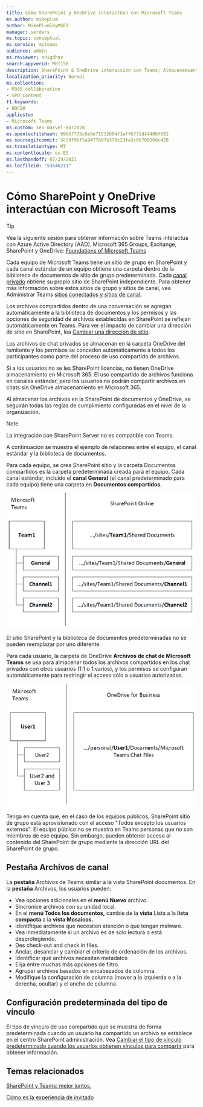 ```yaml
---
title: Cómo SharePoint y OneDrive interactúan con Microsoft Teams
ms.author: mikeplum
author: MikePlumleyMSFT
manager: serdars
ms.topic: conceptual
ms.service: msteams
audience: admin
ms.reviewer: snigdhav
search.appverid: MET150
description: SharePoint & OneDrive interacción con Teams; Almacenamiento privado de archivos de chat & interacción entre equipo, canal estándar, & biblioteca de documentos.
localization_priority: Normal
ms.collection:
- M365-collaboration
- SPO_Content
f1.keywords:
- NOCSH
appliesto:
- Microsoft Teams
ms.custom: seo-marvel-mar2020
ms.openlocfilehash: 99667735c6e0e71532084f3aff6771df4408f892
ms.sourcegitcommit: 5c59f9bf5a9477607b378c23fa3c8670930dc428
ms.translationtype: MT
ms.contentlocale: es-ES
ms.lasthandoff: 07/29/2021
ms.locfileid: "53646211"
---
```

# <a name="how-sharepoint-and-onedrive-interact-with-microsoft-teams"></a>Cómo SharePoint y OneDrive interactúan con Microsoft Teams

> [!Tip]
> Vea la siguiente sesión para obtener información sobre Teams interactúa con Azure Active Directory (AAD), Microsoft 365 Groups, Exchange, SharePoint y OneDrive: [Foundations of Microsoft Teams](https://aka.ms/teams-foundations)

Cada equipo de Microsoft Teams tiene un sitio de grupo en SharePoint y cada canal estándar de un equipo obtiene una carpeta dentro de la biblioteca de documentos de sitio de grupo predeterminada. Cada [canal privado](private-channels.md) obtiene su propio sitio de SharePoint independiente. Para obtener más información sobre estos sitios de grupo y sitios de canal, vea Administrar Teams [sitios conectados y sitios de canal.](/sharepoint/teams-connected-sites)

Los archivos compartidos dentro de una conversación se agregan automáticamente a la biblioteca de documentos y los permisos y las opciones de seguridad de archivos establecidas en SharePoint se reflejan automáticamente en Teams. Para ver el impacto de cambiar una dirección de sitio en SharePoint, lea [Cambiar una dirección de sitio](/sharepoint/change-site-address).

Los archivos de chat privados se almacenan en la carpeta OneDrive del remitente y los permisos se conceden automáticamente a todos los participantes como parte del proceso de uso compartido de archivos.

Si a los usuarios no se les SharePoint licencias, no tienen OneDrive almacenamiento en Microsoft 365. El uso compartido de archivos funciona en canales estándar, pero los usuarios no podrán compartir archivos en chats sin OneDrive almacenamiento en Microsoft 365.

Al almacenar los archivos en la SharePoint de documentos y OneDrive, se seguirán todas las reglas de cumplimiento configuradas en el nivel de la organización. 

> [!NOTE]
> La integración con SharePoint Server no es compatible con Teams.

A continuación se muestra el ejemplo de relaciones entre el equipo, el canal estándar y la biblioteca de documentos.

Para cada equipo, se crea SharePoint sitio  y la carpeta Documentos compartidos es la carpeta predeterminada creada para el equipo. Cada canal estándar, incluido el **canal General** (el canal predeterminado para cada equipo) tiene una carpeta en **Documentos compartidos.**

![Diagrama de carpetas documentos compartidos en SharePoint.](media/Understand_how_SharePoint_Online_and_OneDrive_for_Business_interact_with_Microsoft_Teams_image1.png)

El sitio SharePoint y la biblioteca de documentos predeterminadas no se pueden reemplazar por uno diferente.

Para cada usuario, la carpeta de OneDrive **Archivos de chat de Microsoft Teams** se usa para almacenar todos los archivos compartidos en los chat privados con otros usuarios (1:1 o 1:varios), y los permisos se configuran automáticamente para restringir el acceso sólo a usuarios autorizados.

![Diagrama de la carpeta OneDrive llamada Microsoft Teams archivos de chat](media/Understand_how_SharePoint_Online_and_OneDrive_for_Business_interact_with_Microsoft_Teams_image2.png)

Tenga en cuenta que, en el caso de los equipos públicos, SharePoint sitio de grupo está aprovisionado con el acceso "Todos excepto los usuarios externos". El equipo público no se muestra en Teams personas que no son miembros de ese equipo. Sin embargo, pueden obtener acceso al contenido del SharePoint de grupo mediante la dirección URL del SharePoint de grupo. 

## <a name="channel-files-tab"></a>Pestaña Archivos de canal

La **pestaña** Archivos de Teams similar a la vista SharePoint documentos. En la **pestaña** Archivos, los usuarios pueden:

- Vea opciones adicionales en el **menú Nuevo** archivo.
- Sincronice archivos con su unidad local.
- En el **menú Todos los documentos,** cambie de la **vista** Lista a la **lista compacta** a la **vista Mosaicos.**
- Identifique archivos que necesiten atención o que tengan malware.
- Vea inmediatamente si un archivo es de solo lectura o está desprotegiendo.
- Des check-out and check in files.
- Anclar, desanclar y cambiar el criterio de ordenación de los archivos.
- Identificar qué archivos necesitan metadatos
- Elija entre muchas más opciones de filtro.
- Agrupar archivos basados en encabezados de columna.
- Modifique la configuración de columna (mover a la izquierda o a la derecha, ocultar) y el ancho de columna.

## <a name="default-link-type-setting"></a>Configuración predeterminada del tipo de vínculo

El tipo de vínculo de uso compartido que se muestra de forma predeterminada cuando un usuario ha compartido un archivo se establece en el centro SharePoint administración. Vea [Cambiar el tipo de vínculo predeterminado cuando los usuarios obtienen vínculos para compartir](/sharepoint/change-default-sharing-link) para obtener información.

## <a name="related-topics"></a>Temas relacionados

[SharePoint y Teams: mejor juntos.](https://techcommunity.microsoft.com/t5/Microsoft-SharePoint-Blog/SharePoint-and-Teams-Better-Together/ba-p/189593)

[Cómo es la experiencia de invitado](guest-experience.md)